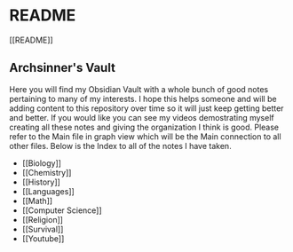 # README
[[README]]
## Archsinner's Vault
Here you will find my Obsidian Vault with a whole bunch of good notes pertaining
to many of my interests. I hope this helps someone and will be adding content to
this repository over time so it will just keep getting better and better. If you
would like you can see my videos demostrating myself creating all these notes and
giving the organization I think is good. Please refer to the Main file in graph view
which will be the Main connection to all other files. Below is the Index to all of the 
notes I have taken. 

- [[Biology]]
- [[Chemistry]]
- [[History]]
- [[Languages]]
- [[Math]]
- [[Computer Science]]
- [[Religion]]
- [[Survival]]
- [[Youtube]]

